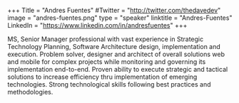 +++
Title = "Andres Fuentes"
#Twitter = "http://twitter.com/thedavedev"
image = "andres-fuentes.png"
type = "speaker"
linktitle = "Andres-Fuentes"
LinkedIn = "https://www.linkedin.com/in/andresfuentes"
+++

MS, Senior Manager professional with vast experience in Strategic Technology Planning, Software Architecture design, implementation and execution. Problem solver, designer and architect of overall solutions web and mobile for complex projects while monitoring and governing its implementation end-to-end. Proven ability to execute strategic and tactical solutions to increase efficiency thru implementation of emerging technologies. Strong technological skills following best practices and methodologies. 
